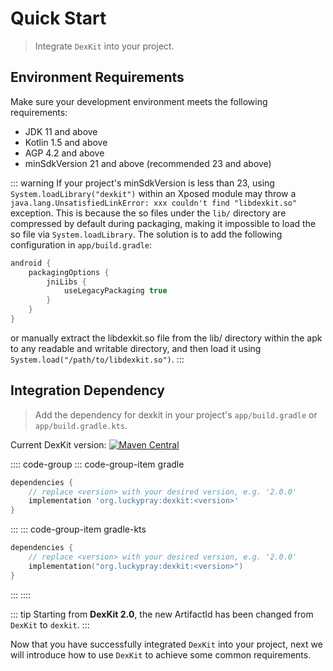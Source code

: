 # Quick Start

> Integrate `DexKit` into your project.

## Environment Requirements

Make sure your development environment meets the following requirements:

- JDK 11 and above
- Kotlin 1.5 and above
- AGP 4.2 and above
- minSdkVersion 21 and above (recommended 23 and above)

::: warning
If your project's minSdkVersion is less than 23, using `System.loadLibrary("dexkit")` within an 
Xposed module may throw a `java.lang.UnsatisfiedLinkError: xxx couldn't find "libdexkit.so"` 
exception. This is because the so files under the `lib/` directory are compressed by default 
during packaging, making it impossible to load the so file via `System.loadLibrary`. 
The solution is to add the following configuration in `app/build.gradle`:
```groovy
android {
    packagingOptions {
        jniLibs {
            useLegacyPackaging true
        }
    }
}
```
or manually extract the libdexkit.so file from the lib/ directory within the apk to any 
readable and writable directory, and then load it using `System.load("/path/to/libdexkit.so")`.
:::

## Integration Dependency

> Add the dependency for dexkit in your project's `app/build.gradle` or `app/build.gradle.kts`.

Current DexKit version: [![Maven Central](https://img.shields.io/maven-central/v/org.luckypray/dexkit.svg?label=Maven%20Central)](https://central.sonatype.com/search?q=dexkit&namespace=org.luckypray)

:::: code-group
::: code-group-item gradle
```groovy
dependencies {
    // replace <version> with your desired version, e.g. '2.0.0'
    implementation 'org.luckypray:dexkit:<version>'
}
```
:::
::: code-group-item gradle-kts
```kotlin
dependencies {
    // replace <version> with your desired version, e.g. '2.0.0'
    implementation("org.luckypray:dexkit:<version>")
}
```
:::
::::

::: tip
Starting from **DexKit 2.0**, the new ArtifactId has been changed from `DexKit` to `dexkit`.
:::

Now that you have successfully integrated `DexKit` into your project, next we will introduce 
how to use `DexKit` to achieve some common requirements.

